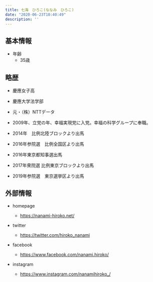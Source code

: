 ```yaml
---
title: 七海　ひろこ(ななみ　ひろこ)
date: "2020-06-23T10:40:49"
description: ''
---
```


## 基本情報

* 年齢
  * 35歳

## 略歴

* 慶應女子高

* 慶應大学法学部

* 元・（株）NTTデータ

* 2009年、立党の年、幸福実現党に入党。幸福の科学グループに奉職。

* 2014年　比例北陸ブロックより出馬

* 2016年参院選　比例全国区より出馬

* 2016年東京都知事選出馬

* 2017年衆院選 比例東京ブロックより出馬

* 2019年参院選　東京選挙区より出馬


## 外部情報

* homepage
  * https://nanami-hiroko.net/

* twitter
  * https://twitter.com/hiroko_nanami

* facebook
  * https://www.facebook.com/nanami.hiroko/

* instagram
  * https://www.instagram.com/nanamihiroko_/

